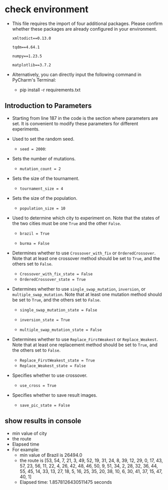 # check environment

- This file requires the import of four additional packages.
Please confirm whether these packages are already configured in your environment.

  `xmltodict==0.13.0`

  `tqdm==4.64.1`

  `numpy==1.23.5`

  `matplotlib==3.7.2`

- Alternatively, you can directly input the following command in PyCharm's Terminal:
  - pip install -r requirements.txt

## Introduction to Parameters

- Starting from line 187 in the code is the section where parameters are set. It is convenient to modify these parameters for different experiments.

- Used to set the random seed.
  
  - `seed = 2000`: 
- Sets the number of mutations.
  - `mutation_count = 2`
- Sets the size of the tournament.
  - `tournament_size = 4`
- Sets the size of the population.
  - `population_size = 10`
  
- Used to determine which city to experiment on. Note that the states of the two cities must be one `True` and the other `False`.

  - `brazil = True`
  
  - `burma = False`

- Determines whether to use `Crossover_with_fix` or `OrderedCrossover`. Note that at least one crossover method should be set to `True`, and the others set to `False`.
  - `Crossover_with_fix_state = False`
  - `OrderedCrossover_state = True`

- Determines whether to use `single_swap_mutation`, `inversion`, or `multiple_swap_mutation`. Note that at least one mutation method should be set to `True`, and the others set to `False`.
  - `single_swap_mutation_state = False`

  - `inversion_state = True`
  
  - `multiple_swap_mutation_state = False`

- Determines whether to use `Replace_FirstWeakest` or `Replace_Weakest`. Note that at least one replacement method should be set to `True`, and the others set to `False`.
  - `Replace_FirstWeakest_state = True`
  - `Replace_Weakest_state = False`

- Specifies whether to use crossover.
  - `use_cross = True`
- Specifies whether to save result images.
  - `save_pic_state = False`

## show results in console
- min value of city
- the route
- Elapsed time
- For example:
  - min value of Brazil is 26494.0
  - the route is [53, 54, 7, 21, 3, 49, 52, 19, 31, 24, 8, 39, 12, 29, 0, 17, 43, 57, 23, 56, 11, 22, 4, 26, 42, 48, 46, 50, 9, 51, 34, 2, 28, 32, 36, 44, 55, 45, 14, 33, 13, 27, 18, 5, 16, 25, 35, 20, 38, 10, 6, 30, 41, 37, 15, 47, 40, 1] 
  - Elapsed time: 1.8578126430511475 seconds